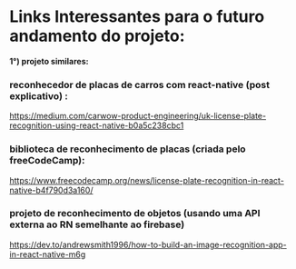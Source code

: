 
# Links Interessantes para o futuro andamento do projeto:

**1°) projeto similares:**

### reconhecedor de placas de carros com react-native (post explicativo) :

https://medium.com/carwow-product-engineering/uk-license-plate-recognition-using-react-native-b0a5c238cbc1

### biblioteca de reconhecimento de placas (criada pelo freeCodeCamp):

https://www.freecodecamp.org/news/license-plate-recognition-in-react-native-b4f790d3a160/

### projeto de reconhecimento de objetos (usando uma API externa ao RN semelhante ao firebase)

https://dev.to/andrewsmith1996/how-to-build-an-image-recognition-app-in-react-native-m6g


